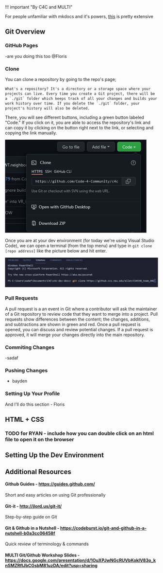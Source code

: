 !!! important "By C4C and MULTI"

For people unfamiliar with mkdocs and it's powers, [this](https://squidfunk.github.io/mkdocs-material/reference/abbreviations/) is pretty extensive 

## Git Overview

### GitHub Pages
-are you doing this too @Floris

### Clone 
You can clone a repository by going to the repo's page;

```
What's a repository? It's a directory or a storage space where your projects can live. Every time you create a Git project, there will be a `./git` folder which keeps track of all your changes and builds your work history over time. If you delete the `./git` folder, your project's history will also be deleted.
```
There, you will see different buttons, including a green button labeled "Code." If you click on it, you are able to access the repository's link and can copy it by clicking on the button right next to the link, or selecting and copying the link manually. 

![clone Picture](..\img\clonepic.png)

Once you are at your dev environment (for today we're using Visual Studio Code), we can open a terminal (from the top menu) and type in `git clone [repo address]` like the picture below and hit enter.

![Terminal Clone](..\img\terminalclone.png)

### Pull Requests
A pull request is a an event in Git where a contributor will ask the maintainer of a Git repository to review code that they want to merge into a project. Pull requests show differences between the content; the changes, additions, and subtractions are shown in green and red. Once a pull request is opened, you can discuss and review potential changes. If a pull request is approved, it will merge your changes directly into the main repository.

### Commiting Changes
-sadaf

### Pushing Changes
- bayden

### Setting Up Your Profile
And I'll do this section - Floris

## HTML + CSS

### TODO for RYAN - include how you can double click on an html file to open it on the browser

## Setting Up the Dev Environment

## Additional Resources

#### Github Guides - https://guides.github.com/
Short and easy articles on using Git professionally
#### Git-it - http://jlord.us/git-it/
Step-by-step guide on Git
#### Git & Github in a Nutshell - https://codeburst.io/git-and-github-in-a-nutshell-b0a3cc06458f
Quick review of terminology & commands
#### MULTI Git/Github Workshop Slides - https://docs.google.com/presentation/d/1OuXPJwNGcRUVbKoklV83o_knSMZRflJbCGsbM81uzDA/edit?usp=sharing
